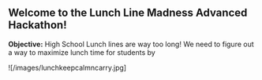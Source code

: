 
## Welcome to the Lunch Line Madness Advanced Hackathon!

**Objective:** High School Lunch lines are way too long! We need to figure out a way to maximize lunch time for students by 

![/images/lunchkeepcalmncarry.jpg]
